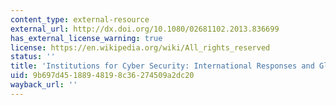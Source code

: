 ```yaml
---
content_type: external-resource
external_url: http://dx.doi.org/10.1080/02681102.2013.836699
has_external_license_warning: true
license: https://en.wikipedia.org/wiki/All_rights_reserved
status: ''
title: 'Institutions for Cyber Security: International Responses and Global Imperatives'
uid: 9b697d45-1889-4819-8c36-274509a2dc20
wayback_url: ''
---
```

